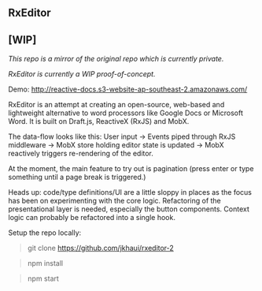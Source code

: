 ## RxEditor

## [WIP]
_This repo is a mirror of the original repo which is currently private._

_RxEditor is currently a WIP proof-of-concept._

Demo: http://reactive-docs.s3-website-ap-southeast-2.amazonaws.com/

RxEditor is an attempt at creating an open-source, web-based and lightweight
alternative to word processors like Google Docs or Microsoft Word. It is
 built on Draft.js, ReactiveX (RxJS) and MobX.
 
The data-flow looks like this:
User input -> Events piped through RxJS middleware -> MobX store holding
 editor state is updated -> MobX reactively triggers re-rendering of the editor.
 
At the moment, the main feature to try out is pagination (press enter or type
 something until a page break is triggered.)
 
Heads up: code/type definitions/UI are a little sloppy in places as the focus
has been on experimenting with the core logic. Refactoring of the
 presentational layer is needed, especially the button components. Context
  logic can probably be refactored into a single hook.
 
Setup the repo locally:

> git clone https://github.com/jkhaui/rxeditor-2
 
> npm install

> npm start